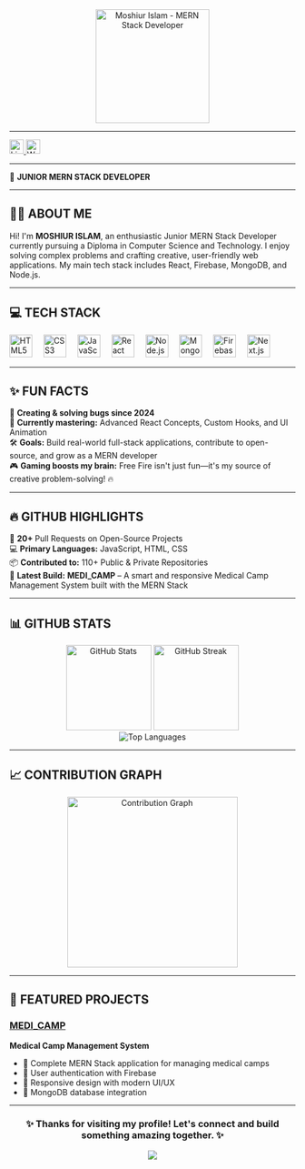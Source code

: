 <div align="center">
  <img height="200" src="https://i.ibb.co.com/mVQ6HZBH/git-hub-banner.png" alt="Moshiur Islam - MERN Stack Developer" />
</div>

---

<div align="left">
  <a href="https://www.linkedin.com/in/moshiur-islam28/" target="_blank">
    <img src="https://img.shields.io/static/v1?message=LinkedIn&logo=linkedin&label=&color=0077B5&logoColor=white&labelColor=&style=for-the-badge" height="25" alt="LinkedIn" />
  </a>
  <a href="https://wa.me/+8801327023639" target="_blank">
    <img src="https://img.shields.io/static/v1?message=WhatsApp&logo=whatsapp&label=&color=25D366&logoColor=white&labelColor=&style=for-the-badge" height="25" alt="WhatsApp" />
  </a>
</div>

---

<p align="left">🚀 <strong>JUNIOR MERN STACK DEVELOPER</strong></p>

---

## 👨‍💻 ABOUT ME

<p align="left">
  Hi! I'm <strong>MOSHIUR ISLAM</strong>, an enthusiastic Junior MERN Stack Developer currently pursuing a Diploma in Computer Science and Technology.
  I enjoy solving complex problems and crafting creative, user-friendly web applications.  
  My main tech stack includes React, Firebase, MongoDB, and Node.js.
</p>

---

## 💻 TECH STACK

<div align="left">
  <img src="https://img.shields.io/badge/HTML5-E34F26?logo=html5&logoColor=white&style=for-the-badge" height="40" alt="HTML5" />
  <img width="12" />
  <img src="https://img.shields.io/badge/CSS3-1572B6?logo=css3&logoColor=white&style=for-the-badge" height="40" alt="CSS3" />
  <img width="12" />
  <img src="https://img.shields.io/badge/JavaScript-F7DF1E?logo=javascript&logoColor=black&style=for-the-badge" height="40" alt="JavaScript" />
  <img width="12" />
  <img src="https://img.shields.io/badge/React-61DAFB?logo=react&logoColor=black&style=for-the-badge" height="40" alt="React" />
  <img width="12" />
  <img src="https://img.shields.io/badge/Node.js-339933?logo=nodedotjs&logoColor=white&style=for-the-badge" height="40" alt="Node.js" />
  <img width="12" />
  <img src="https://img.shields.io/badge/MongoDB-47A248?logo=mongodb&logoColor=white&style=for-the-badge" height="40" alt="MongoDB" />
  <img width="12" />
  <img src="https://img.shields.io/badge/Firebase-FFCA28?logo=firebase&logoColor=black&style=for-the-badge" height="40" alt="Firebase" />
  <img width="12" />
  <img src="https://img.shields.io/badge/Next.js-000000?logo=nextdotjs&logoColor=white&style=for-the-badge" height="40" alt="Next.js" />
</div>

---

## ✨ FUN FACTS

<p align="left">
  🐞 <strong>Creating & solving bugs since 2024</strong><br>
  📘 <strong>Currently mastering:</strong> Advanced React Concepts, Custom Hooks, and UI Animation<br>
  🛠️ <strong>Goals:</strong> Build real-world full-stack applications, contribute to open-source, and grow as a MERN developer<br>
  🎮 <strong>Gaming boosts my brain:</strong> Free Fire isn't just fun—it's my source of creative problem-solving! 🔥
</p>

---

## 🔥 GITHUB HIGHLIGHTS

<p align="left">
  🔄 <strong>20+</strong> Pull Requests on Open-Source Projects<br>
  💻 <strong>Primary Languages:</strong> JavaScript, HTML, CSS<br>
  📦 <strong>Contributed to:</strong> 110+ Public & Private Repositories<br>
  🚀 <strong>Latest Build:</strong> <strong>MEDI_CAMP</strong> – A smart and responsive Medical Camp Management System built with the MERN Stack
</p>

---

## 📊 GITHUB STATS

<div align="center">
  <img src="https://github-readme-stats.vercel.app/api?username=Moshiur-15&theme=react&hide_border=false&include_all_commits=true&count_private=true" height="150" alt="GitHub Stats" />
  <img src="https://streak-stats.demolab.com?user=Moshiur-15&locale=en&mode=daily&theme=react&hide_border=false&border_radius=5" height="150" alt="GitHub Streak" />
</div>

<div align="center">
  <img src="https://github-readme-stats.vercel.app/api/top-langs/?username=Moshiur-15&theme=react&hide_border=false&include_all_commits=true&count_private=true&layout=compact" alt="Top Languages" />
</div>

---

## 📈 CONTRIBUTION GRAPH

<div align="center">
  <img src="https://github-readme-activity-graph.vercel.app/graph?username=Moshiur-15&radius=16&theme=react&area=true&hide_border=true" height="300" alt="Contribution Graph" />
</div>

---

## 🚀 FEATURED PROJECTS

### [MEDI_CAMP](https://github.com/Moshiur-15/medi-camp) 
**Medical Camp Management System**
- 🏥 Complete MERN Stack application for managing medical camps
- 🔐 User authentication with Firebase
- 📱 Responsive design with modern UI/UX
- 💾 MongoDB database integration

---

<div align="center">
  <h3>✨ Thanks for visiting my profile! Let's connect and build something amazing together. ✨</h3>
  
  [![](https://visitcount.itsvg.in/api?id=Moshiur-15&icon=0&color=0)](https://visitcount.itsvg.in)
</div>
